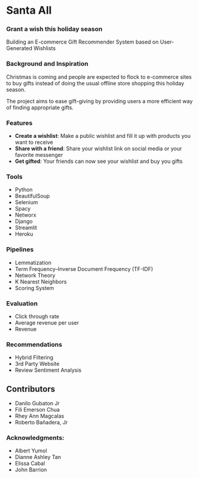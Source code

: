 # Santa All
### Grant a wish this holiday season

Building an E-commerce Gift Recommender System based on User-Generated Wishlists

### Background and Inspiration

Christmas is coming and people are expected to flock to e-commerce sites to buy gifts instead of doing the usual offline store shopping this holiday season.

The project aims to ease gift-giving by providing users a more efficient way of finding appropriate gifts.

### Features

* **Create a wishlist**: Make a public wishlist and fill it up with products you want to receive
* **Share with a  friend**: Share your wishlist link on social media or your favorite messenger
* **Get gifted**: Your friends can now see your wishlist and buy you gifts

### Tools
* Python
* BeautifulSoup
* Selenium
* Spacy
* Networx
* Django
* Streamlit
* Heroku

### Pipelines
* Lemmatization
* Term Frequency–Inverse Document Frequency (TF-IDF)
* Network Theory
* K Nearest Neighbors
* Scoring System

### Evaluation
* Click through rate
* Average revenue per user
* Revenue

### Recommendations
* Hybrid Filtering
* 3rd Party Website
* Review Sentiment Analysis

## Contributors
* Danilo Gubaton Jr
* Fili Emerson Chua
* Rhey Ann Magcalas
* Roberto Bañadera, Jr 

### Acknowledgments:
* Albert Yumol
* Dianne Ashley Tan
* Elissa Cabal
* John Barrion
